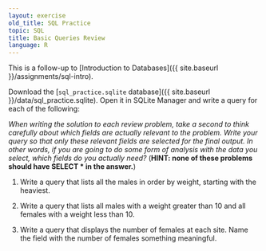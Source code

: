 ```yaml
---
layout: exercise
old_title: SQL Practice
topic: SQL
title: Basic Queries Review
language: R
---
```


This is a follow-up to [Introduction to Databases]({{ site.baseurl }}/assignments/sql-intro).

Download the [`sql_practice.sqlite` database]({{ site.baseurl }}/data/sql_practice.sqlite). Open it in SQLite Manager and write a query for each of the following:

*When writing the solution to each review problem, take a second to think carefully about which fields are actually relevant to the problem. Write your query so that only these relevant fields are selected for the final output. In other words, if you are going to do some form of analysis with the data you select, which fields do you actually need?* (**HINT: none of these problems should have SELECT \* in the answer.**)

1. Write a query that lists all the males in order by weight, starting with the heaviest.

2. Write a query that lists all males with a weight greater than 10 and all females with a weight less than 10.

3. Write a query that displays the number of females at each site. Name the field with the number of females something meaningful.
